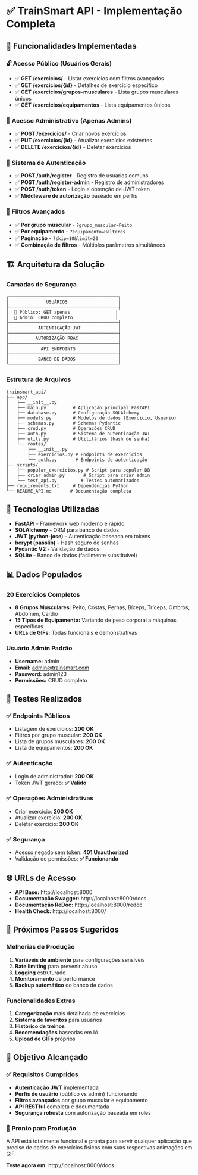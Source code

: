 # ✅ TrainSmart API - Implementação Completa

## 🚀 Funcionalidades Implementadas

### 🔓 **Acesso Público (Usuários Gerais)**
- ✅ **GET /exercicios/** - Listar exercícios com filtros avançados
- ✅ **GET /exercicios/{id}** - Detalhes de exercício específico
- ✅ **GET /exercicios/grupos-musculares** - Lista grupos musculares únicos
- ✅ **GET /exercicios/equipamentos** - Lista equipamentos únicos

### 🔐 **Acesso Administrativo (Apenas Admins)**
- ✅ **POST /exercicios/** - Criar novos exercícios
- ✅ **PUT /exercicios/{id}** - Atualizar exercícios existentes
- ✅ **DELETE /exercicios/{id}** - Deletar exercícios

### 🔑 **Sistema de Autenticação**
- ✅ **POST /auth/register** - Registro de usuários comuns
- ✅ **POST /auth/register-admin** - Registro de administradores
- ✅ **POST /auth/token** - Login e obtenção de JWT token
- ✅ **Middleware de autorização** baseado em perfis

### 🎯 **Filtros Avançados**
- ✅ **Por grupo muscular** - `?grupo_muscular=Peito`
- ✅ **Por equipamento** - `?equipamento=Halteres`
- ✅ **Paginação** - `?skip=10&limit=20`
- ✅ **Combinação de filtros** - Múltiplos parâmetros simultâneos

## 🏗️ **Arquitetura da Solução**

### **Camadas de Segurança**
```
┌─────────────────────────────────────────┐
│              USUÁRIOS                   │
├─────────────────────────────────────────┤
│  👥 Público: GET apenas                 │
│  🔐 Admin: CRUD completo                │
├─────────────────────────────────────────┤
│           AUTENTICAÇÃO JWT              │
├─────────────────────────────────────────┤
│          AUTORIZAÇÃO RBAC               │
├─────────────────────────────────────────┤
│            API ENDPOINTS                │
├─────────────────────────────────────────┤
│           BANCO DE DADOS                │
└─────────────────────────────────────────┘
```

### **Estrutura de Arquivos**
```
trainsmart_api/
├── app/
│   ├── __init__.py
│   ├── main.py          # Aplicação principal FastAPI
│   ├── database.py      # Configuração SQLAlchemy
│   ├── models.py        # Modelos de dados (Exercicio, Usuario)
│   ├── schemas.py       # Schemas Pydantic
│   ├── crud.py          # Operações CRUD
│   ├── auth.py          # Sistema de autenticação JWT
│   ├── utils.py         # Utilitários (hash de senha)
│   └── routes/
│       ├── __init__.py
│       ├── exercicios.py # Endpoints de exercícios
│       └── auth.py       # Endpoints de autenticação
├── scripts/
│   ├── popular_exercicios.py # Script para popular DB
│   ├── criar_admin.py       # Script para criar admin
│   └── test_api.py         # Testes automatizados
├── requirements.txt     # Dependências Python
└── README_API.md       # Documentação completa
```

## 🔧 **Tecnologias Utilizadas**

- **FastAPI** - Framework web moderno e rápido
- **SQLAlchemy** - ORM para banco de dados
- **JWT (python-jose)** - Autenticação baseada em tokens
- **bcrypt (passlib)** - Hash seguro de senhas
- **Pydantic V2** - Validação de dados
- **SQLite** - Banco de dados (facilmente substituível)

## 📊 **Dados Populados**

### **20 Exercícios Completos**
- **8 Grupos Musculares:** Peito, Costas, Pernas, Bíceps, Tríceps, Ombros, Abdômen, Cardio
- **15 Tipos de Equipamento:** Variando de peso corporal a máquinas específicas
- **URLs de GIFs:** Todas funcionais e demonstrativas

### **Usuário Admin Padrão**
- **Username:** admin
- **Email:** admin@trainsmart.com  
- **Password:** admin123
- **Permissões:** CRUD completo

## 🧪 **Testes Realizados**

### **✅ Endpoints Públicos**
- Listagem de exercícios: **200 OK**
- Filtros por grupo muscular: **200 OK**
- Lista de grupos musculares: **200 OK**
- Lista de equipamentos: **200 OK**

### **✅ Autenticação**
- Login de administrador: **200 OK**
- Token JWT gerado: **✅ Válido**

### **✅ Operações Administrativas**
- Criar exercício: **200 OK**
- Atualizar exercício: **200 OK**
- Deletar exercício: **200 OK**

### **✅ Segurança**
- Acesso negado sem token: **401 Unauthorized**
- Validação de permissões: **✅ Funcionando**

## 🌐 **URLs de Acesso**

- **API Base:** http://localhost:8000
- **Documentação Swagger:** http://localhost:8000/docs
- **Documentação ReDoc:** http://localhost:8000/redoc
- **Health Check:** http://localhost:8000/

## 🔮 **Próximos Passos Sugeridos**

### **Melhorias de Produção**
1. **Variáveis de ambiente** para configurações sensíveis
2. **Rate limiting** para prevenir abuso
3. **Logging** estruturado
4. **Monitoramento** de performance
5. **Backup automático** do banco de dados

### **Funcionalidades Extras**
1. **Categorização** mais detalhada de exercícios
2. **Sistema de favoritos** para usuários
3. **Histórico de treinos**
4. **Recomendações** baseadas em IA
5. **Upload de GIFs** próprios

## 🎯 **Objetivo Alcançado**

### ✅ **Requisitos Cumpridos**
- **Autenticação JWT** implementada
- **Perfis de usuário** (público vs admin) funcionando
- **Filtros avançados** por grupo muscular e equipamento
- **API RESTful** completa e documentada
- **Segurança robusta** com autorização baseada em roles

### 🚀 **Pronto para Produção**
A API está totalmente funcional e pronta para servir qualquer aplicação que precise de dados de exercícios físicos com suas respectivas animações em GIF.

**Teste agora em:** http://localhost:8000/docs
